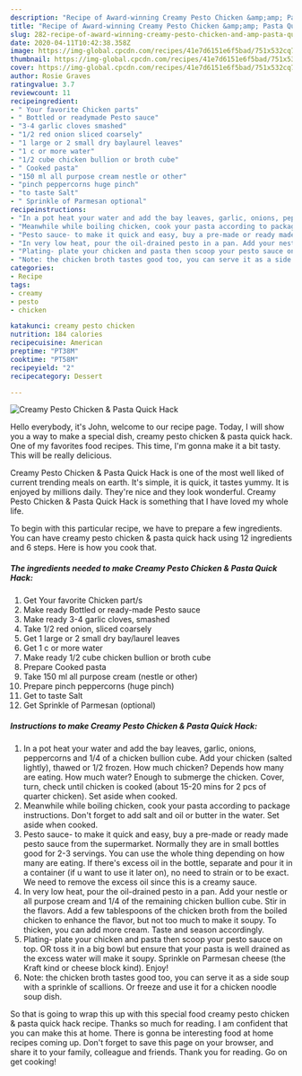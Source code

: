 ```yaml
---
description: "Recipe of Award-winning Creamy Pesto Chicken &amp;amp; Pasta Quick Hack"
title: "Recipe of Award-winning Creamy Pesto Chicken &amp;amp; Pasta Quick Hack"
slug: 282-recipe-of-award-winning-creamy-pesto-chicken-and-amp-pasta-quick-hack
date: 2020-04-11T10:42:38.358Z
image: https://img-global.cpcdn.com/recipes/41e7d6151e6f5bad/751x532cq70/creamy-pesto-chicken-pasta-quick-hack-recipe-main-photo.jpg
thumbnail: https://img-global.cpcdn.com/recipes/41e7d6151e6f5bad/751x532cq70/creamy-pesto-chicken-pasta-quick-hack-recipe-main-photo.jpg
cover: https://img-global.cpcdn.com/recipes/41e7d6151e6f5bad/751x532cq70/creamy-pesto-chicken-pasta-quick-hack-recipe-main-photo.jpg
author: Rosie Graves
ratingvalue: 3.7
reviewcount: 11
recipeingredient:
- " Your favorite Chicken parts"
- " Bottled or readymade Pesto sauce"
- "3-4 garlic cloves smashed"
- "1/2 red onion sliced coarsely"
- "1 large or 2 small dry baylaurel leaves"
- "1 c or more water"
- "1/2 cube chicken bullion or broth cube"
- " Cooked pasta"
- "150 ml all purpose cream nestle or other"
- "pinch peppercorns huge pinch"
- "to taste Salt"
- " Sprinkle of Parmesan optional"
recipeinstructions:
- "In a pot heat your water and add the bay leaves, garlic, onions, peppercorns and 1/4 of a chicken bullion cube. Add your chicken (salted lightly), thawed or 1/2 frozen. How much chicken? Depends how many are eating. How much water? Enough to submerge the chicken. Cover, turn, check until chicken is cooked (about 15-20 mins for 2 pcs of quarter chicken). Set aside when cooked."
- "Meanwhile while boiling chicken, cook your pasta according to package instructions. Don&#39;t forget to add salt and oil or butter in the water. Set aside when cooked."
- "Pesto sauce- to make it quick and easy, buy a pre-made or ready made pesto sauce from the supermarket. Normally they are in small bottles good for 2-3 servings. You can use the whole thing depending on how many are eating. If there&#39;s excess oil in the bottle, separate and pour it in a container (if u want to use it later on), no need to strain or to be exact. We need to remove the excess oil since this is a creamy sauce."
- "In very low heat, pour the oil-drained pesto in a pan. Add your nestle or all purpose cream and 1/4 of the remaining chicken bullion cube. Stir in the flavors. Add a few tablespoons of the chicken broth from the boiled chicken to enhance the flavor, but not too much to make it soupy. To thicken, you can add more cream. Taste and season accordingly."
- "Plating- plate your chicken and pasta then scoop your pesto sauce on top. OR toss it in a big bowl but ensure that your pasta is well drained as the excess water will make it soupy. Sprinkle on Parmesan cheese (the Kraft kind or cheese block kind). Enjoy!"
- "Note: the chicken broth tastes good too, you can serve it as a side soup with a sprinkle of scallions. Or freeze and use it for a chicken noodle soup dish."
categories:
- Recipe
tags:
- creamy
- pesto
- chicken

katakunci: creamy pesto chicken 
nutrition: 184 calories
recipecuisine: American
preptime: "PT38M"
cooktime: "PT58M"
recipeyield: "2"
recipecategory: Dessert

---
```



![Creamy Pesto Chicken &amp; Pasta Quick Hack](https://img-global.cpcdn.com/recipes/41e7d6151e6f5bad/751x532cq70/creamy-pesto-chicken-pasta-quick-hack-recipe-main-photo.jpg)

Hello everybody, it's John, welcome to our recipe page. Today, I will show you a way to make a special dish, creamy pesto chicken &amp; pasta quick hack. One of my favorites food recipes. This time, I'm gonna make it a bit tasty. This will be really delicious.

Creamy Pesto Chicken &amp; Pasta Quick Hack is one of the most well liked of current trending meals on earth. It's simple, it is quick, it tastes yummy. It is enjoyed by millions daily. They're nice and they look wonderful. Creamy Pesto Chicken &amp; Pasta Quick Hack is something that I have loved my whole life.




To begin with this particular recipe, we have to prepare a few ingredients. You can have creamy pesto chicken &amp; pasta quick hack using 12 ingredients and 6 steps. Here is how you cook that.

<!--inarticleads1-->

##### The ingredients needed to make Creamy Pesto Chicken &amp; Pasta Quick Hack:

1. Get  Your favorite Chicken part/s
1. Make ready  Bottled or ready-made Pesto sauce
1. Make ready 3-4 garlic cloves, smashed
1. Take 1/2 red onion, sliced coarsely
1. Get 1 large or 2 small dry bay/laurel leaves
1. Get 1 c or more water
1. Make ready 1/2 cube chicken bullion or broth cube
1. Prepare  Cooked pasta
1. Take 150 ml all purpose cream (nestle or other)
1. Prepare pinch peppercorns (huge pinch)
1. Get to taste Salt
1. Get  Sprinkle of Parmesan (optional)




<!--inarticleads2-->

##### Instructions to make Creamy Pesto Chicken &amp; Pasta Quick Hack:

1. In a pot heat your water and add the bay leaves, garlic, onions, peppercorns and 1/4 of a chicken bullion cube. Add your chicken (salted lightly), thawed or 1/2 frozen. How much chicken? Depends how many are eating. How much water? Enough to submerge the chicken. Cover, turn, check until chicken is cooked (about 15-20 mins for 2 pcs of quarter chicken). Set aside when cooked.
1. Meanwhile while boiling chicken, cook your pasta according to package instructions. Don&#39;t forget to add salt and oil or butter in the water. Set aside when cooked.
1. Pesto sauce- to make it quick and easy, buy a pre-made or ready made pesto sauce from the supermarket. Normally they are in small bottles good for 2-3 servings. You can use the whole thing depending on how many are eating. If there&#39;s excess oil in the bottle, separate and pour it in a container (if u want to use it later on), no need to strain or to be exact. We need to remove the excess oil since this is a creamy sauce.
1. In very low heat, pour the oil-drained pesto in a pan. Add your nestle or all purpose cream and 1/4 of the remaining chicken bullion cube. Stir in the flavors. Add a few tablespoons of the chicken broth from the boiled chicken to enhance the flavor, but not too much to make it soupy. To thicken, you can add more cream. Taste and season accordingly.
1. Plating- plate your chicken and pasta then scoop your pesto sauce on top. OR toss it in a big bowl but ensure that your pasta is well drained as the excess water will make it soupy. Sprinkle on Parmesan cheese (the Kraft kind or cheese block kind). Enjoy!
1. Note: the chicken broth tastes good too, you can serve it as a side soup with a sprinkle of scallions. Or freeze and use it for a chicken noodle soup dish.




So that is going to wrap this up with this special food creamy pesto chicken &amp; pasta quick hack recipe. Thanks so much for reading. I am confident that you can make this at home. There is gonna be interesting food at home recipes coming up. Don't forget to save this page on your browser, and share it to your family, colleague and friends. Thank you for reading. Go on get cooking!
